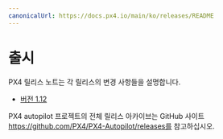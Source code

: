 ```yaml
---
canonicalUrl: https://docs.px4.io/main/ko/releases/README
---
```


# 출시

PX4 릴리스 노트는 각 릴리스의 변경 사항들을 설명합니다.

* [버전 1.12](../releases/1.12.md)

PX4 autopilot 프로젝트의 전체 릴리스 아카이브는 GitHub 사이트 https://github.com/PX4/PX4-Autopilot/releases를 참고하십시오.
